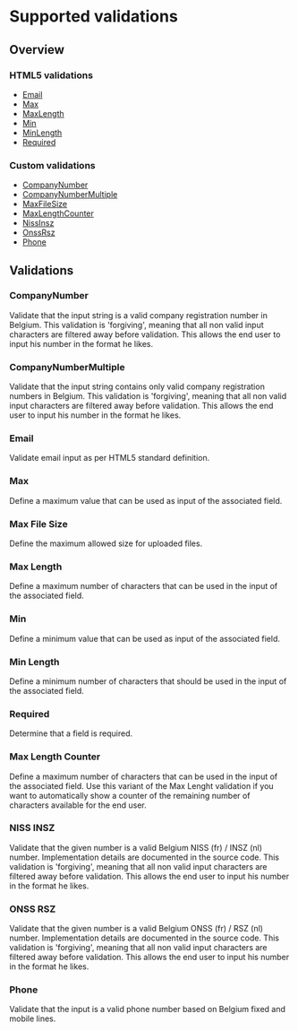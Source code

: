 # Supported validations

## Overview

### HTML5 validations
* [Email](#email)
* [Max](#max)
* [MaxLength](#maxlength)
* [Min](#min)
* [MinLength](#minlength)
* [Required](#required)

### Custom validations
* [CompanyNumber](#companynumber)
* [CompanyNumberMultiple](#companynumbermultiple)
* [MaxFileSize](#maxfilesize)
* [MaxLengthCounter](#maxlengthcounter)
* [NissInsz](#nissinsz)
* [OnssRsz](#onssrsz)
* [Phone](#phone)

## Validations

### CompanyNumber <a name="companynumber"/>
Validate that the input string is a valid company registration number in Belgium.
This validation is 'forgiving', meaning that all non valid input characters are filtered away before validation. This allows the end user to input his number in the format he likes.

### CompanyNumberMultiple <a name="companynumbermultiple"/>
Validate that the input string contains only valid company registration numbers in Belgium. 
This validation is 'forgiving', meaning that all non valid input characters are filtered away before validation. This allows the end user to input his number in the format he likes.

### Email <a name="email"/>
Validate email input as per HTML5 standard definition.

### Max <a name="max"/>
Define a maximum value that can be used as input of the associated field.

### Max File Size <a name="maxfilesize"/>
Define the maximum allowed size for uploaded files.

### Max Length <a name="maxlength"/>
Define a maximum number of characters that can be used in the input of the associated field.

### Min <a name="min"/>
Define a minimum value that can be used as input of the associated field.

### Min Length <a name="minlength"/>
Define a minimum number of characters that should be used in the input of the associated field.

### Required <a name="required"/>
Determine that a field is required.

### Max Length Counter <a name="maxlengthcounter"/>
Define a maximum number of characters that can be used in the input of the associated field.
Use this variant of the Max Lenght validation if you want to automatically show a counter of the remaining number of characters available for the end user.

### NISS INSZ <a name="nissinsz"/>
Validate that the given number is a valid Belgium NISS (fr) / INSZ (nl) number. Implementation details are documented in the source code.
This validation is 'forgiving', meaning that all non valid input characters are filtered away before validation. This allows the end user to input his number in the format he likes.

### ONSS RSZ <a name="onssrsz"/>
Validate that the given number is a valid Belgium ONSS (fr) / RSZ (nl) number. Implementation details are documented in the source code.
This validation is 'forgiving', meaning that all non valid input characters are filtered away before validation. This allows the end user to input his number in the format he likes.

### Phone <a name="phone"/>
Validate that the input is a valid phone number based on Belgium fixed and mobile lines.
